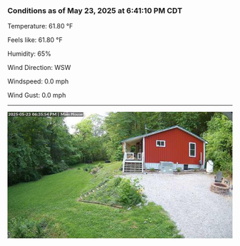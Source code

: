 ### Conditions as of May 23, 2025 at 6:41:10 PM CDT 

Temperature: 61.80 &deg;F

Feels like: 61.80 &deg;F

Humidity: 65%

Wind Direction: WSW

Windspeed: 0.0 mph

Wind Gust: 0.0 mph

---

<img src="./images/latest.jpeg"/>

